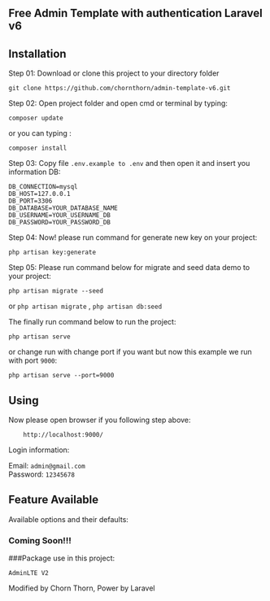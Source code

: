 ## Free Admin Template with authentication Laravel v6

## Installation

Step 01: Download or clone this project to your directory folder

    git clone https://github.com/chornthorn/admin-template-v6.git

Step 02: Open project folder and open cmd or terminal by typing:

    composer update

   or you can typing : 
    
    composer install

Step 03: Copy file `.env.example to .env` and then open it and insert you information DB:

    DB_CONNECTION=mysql
    DB_HOST=127.0.0.1
    DB_PORT=3306
    DB_DATABASE=YOUR_DATABASE_NAME
    DB_USERNAME=YOUR_USERNAME_DB
    DB_PASSWORD=YOUR_PASSWORD_DB
    
Step 04: Now! please run command for generate new key on your project:

    php artisan key:generate    
    
Step 05: Please run command below for migrate and seed data demo to your project:

    php artisan migrate --seed
    
  or `php artisan migrate` , `php artisan db:seed`   

The finally run command below to run the project:

    php artisan serve 
    
or change run with change port if you want but now this example we run with port `9000`:

    php artisan serve --port=9000
  
## Using

Now please open browser if you following step above: 

        http://localhost:9000/
Login information:

 Email: `admin@gmail.com`         
 Password: `12345678`         

## Feature  Available   
Available options and their defaults:


### Coming Soon!!!


###Package use in this project:

 `AdminLTE V2` 
    
Modified by Chorn Thorn,
Power by Laravel 
